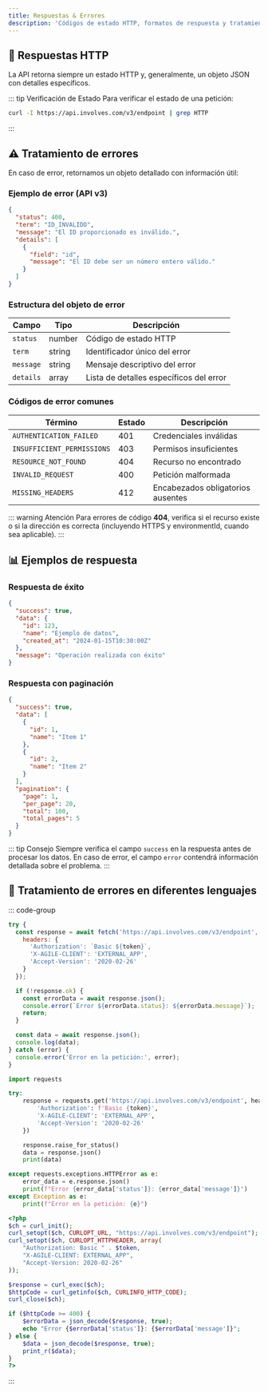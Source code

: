 ```yaml
---
title: Respuestas & Errores
description: 'Códigos de estado HTTP, formatos de respuesta y tratamiento de errores de la API de Involves Stage.'
---
```


## 📜 Respuestas HTTP

La API retorna siempre un estado HTTP y, generalmente, un objeto JSON con detalles específicos.

<script setup>

const statusTable = [
  {
    key: '200',
    description: '<code>OK</code> — Petición exitosa',
    color: 'green'
  },
  {
    key: '400',
    description: '<code>Bad Request</code> — Error en la petición (verifica formato y parámetros)',
    color: 'red'
  },
  {
    key: '401',
    description: '<code>Unauthorized</code> — Error de autenticación',
    color: 'red'
  },
  {
    key: '403',
    description: '<code>Forbidden</code> — Permisos insuficientes',
    color: 'red'
  },
  {
    key: '404',
    description: '<code>Not Found</code> — Recurso o URL inexistente',
    color: 'purple'
  },
  {
    key: '406',
    description: '<code>Not Acceptable</code> — Versión del endpoint inválida o encabezado incorrecto',
    color: 'yellow'
  },
  {
    key: '412',
    description: '<code>Precondition Failed</code> — Encabezados obligatorios ausentes o incorrectos',
    color: 'yellow'
  },
  {
    key: '500',
    description: '<code>Internal Server Error</code> — Error interno del servidor (contacta al soporte técnico)',
    color: 'pink'
  }
]
</script>

<ApiCard
  title="HTTP Status"
  :items="statusTable"
/>

::: tip Verificación de Estado
Para verificar el estado de una petición:

```bash
curl -I https://api.involves.com/v3/endpoint | grep HTTP
```

:::

## ⚠️ Tratamiento de errores

En caso de error, retornamos un objeto detallado con información útil:

### Ejemplo de error (API v3)

```json
{
  "status": 400,
  "term": "ID_INVALIDO",
  "message": "El ID proporcionado es inválido.",
  "details": [
    {
      "field": "id",
      "message": "El ID debe ser un número entero válido."
    }
  ]
}
```

### Estructura del objeto de error

| Campo | Tipo | Descripción |
|-------|------|-------------|
| `status` | number | Código de estado HTTP |
| `term` | string | Identificador único del error |
| `message` | string | Mensaje descriptivo del error |
| `details` | array | Lista de detalles específicos del error |

### Códigos de error comunes

| Término | Estado | Descripción |
|---------|--------|-------------|
| `AUTHENTICATION_FAILED` | 401 | Credenciales inválidas |
| `INSUFFICIENT_PERMISSIONS` | 403 | Permisos insuficientes |
| `RESOURCE_NOT_FOUND` | 404 | Recurso no encontrado |
| `INVALID_REQUEST` | 400 | Petición malformada |
| `MISSING_HEADERS` | 412 | Encabezados obligatorios ausentes |

::: warning Atención
Para errores de código **404**, verifica si el recurso existe o si la dirección es correcta (incluyendo HTTPS y environmentId, cuando sea aplicable).
:::

## 📊 Ejemplos de respuesta

### Respuesta de éxito

```json
{
  "success": true,
  "data": {
    "id": 123,
    "name": "Ejemplo de datos",
    "created_at": "2024-01-15T10:30:00Z"
  },
  "message": "Operación realizada con éxito"
}
```

### Respuesta con paginación

```json
{
  "success": true,
  "data": [
    {
      "id": 1,
      "name": "Item 1"
    },
    {
      "id": 2,
      "name": "Item 2"
    }
  ],
  "pagination": {
    "page": 1,
    "per_page": 20,
    "total": 100,
    "total_pages": 5
  }
}
```

::: tip Consejo
Siempre verifica el campo `success` en la respuesta antes de procesar los datos.
En caso de error, el campo `error` contendrá información detallada sobre el problema.
:::

## 🔧 Tratamiento de errores en diferentes lenguajes

::: code-group

```javascript [JavaScript]
try {
  const response = await fetch('https://api.involves.com/v3/endpoint', {
    headers: {
      'Authorization': `Basic ${token}`,
      'X-AGILE-CLIENT': 'EXTERNAL_APP',
      'Accept-Version': '2020-02-26'
    }
  });

  if (!response.ok) {
    const errorData = await response.json();
    console.error(`Error ${errorData.status}: ${errorData.message}`);
    return;
  }

  const data = await response.json();
  console.log(data);
} catch (error) {
  console.error('Error en la petición:', error);
}
```

```python [Python]
import requests

try:
    response = requests.get('https://api.involves.com/v3/endpoint', headers={
        'Authorization': f'Basic {token}',
        'X-AGILE-CLIENT': 'EXTERNAL_APP',
        'Accept-Version': '2020-02-26'
    })

    response.raise_for_status()
    data = response.json()
    print(data)

except requests.exceptions.HTTPError as e:
    error_data = e.response.json()
    print(f"Error {error_data['status']}: {error_data['message']}")
except Exception as e:
    print(f"Error en la petición: {e}")
```

```php [PHP]
<?php
$ch = curl_init();
curl_setopt($ch, CURLOPT_URL, "https://api.involves.com/v3/endpoint");
curl_setopt($ch, CURLOPT_HTTPHEADER, array(
    "Authorization: Basic " . $token,
    "X-AGILE-CLIENT: EXTERNAL_APP",
    "Accept-Version: 2020-02-26"
));

$response = curl_exec($ch);
$httpCode = curl_getinfo($ch, CURLINFO_HTTP_CODE);
curl_close($ch);

if ($httpCode >= 400) {
    $errorData = json_decode($response, true);
    echo "Error {$errorData['status']}: {$errorData['message']}";
} else {
    $data = json_decode($response, true);
    print_r($data);
}
?>
```

:::

